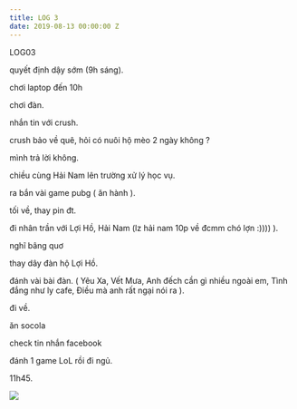 ```yaml
---
title: LOG 3
date: 2019-08-13 00:00:00 Z
---
```


LOG03

  

quyết định dậy sớm (9h sáng).

  

  

  

chơi laptop đến 10h

  

  

  

chơi đàn.

  

nhắn tin với crush.

  

crush bảo về quê, hỏi có nuôi hộ mèo 2 ngày không ?

  

mình trả lời không.

  

chiều cùng Hải Nam lên trường xử lý học vụ.

  

ra bắn vài game pubg ( ăn hành ).

  

tối về, thay pin đt.

  

đi nhân trần với Lợi Hồ, Hải Nam (lz hải nam 10p về đcmm chó lợn :)))) ).

  

nghĩ bâng quơ

  

thay dây đàn hộ Lợi Hồ.

  

đánh vài bài đàn. ( Yêu Xa, Vết Mưa, Anh đếch cần gì nhiều ngoài em, Tình đắng như ly cafe, Điều mà anh rất ngại nói ra ).

  

đi về.

  

ăn socola

  

check tin nhắn facebook

  

đánh 1 game LoL rồi đi ngủ. 

  

11h45.

![](https://scontent.fhan4-1.fna.fbcdn.net/v/t1.15752-9/68354944_387251792212001_3910237216684638208_n.png?_nc_cat=104&_nc_oc=AQmQphg9C77sLWaiEaVCo_t37OVD_WHGumTHiSxXZncrbLq7IuUGULPAyAvm70D5-Qc1__PmKaxofORq34mB8IL8&_nc_ht=scontent.fhan4-1.fna&oh=b148d8d002b364170099ec107279404e&oe=5DEDE289)